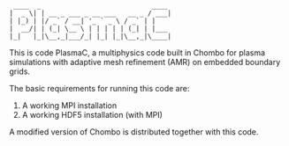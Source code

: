 <!-- language: lang-none -->
     ____  _                            ____ 
    |  _ \| | __ _ ___ _ __ ___   __ _ / ___|
    | |_) | |/ _` / __| '_ ` _ \ / _` | |    
    |  __/| | (_| \__ \ | | | | | (_| | |___ 
    |_|   |_|\__,_|___/_| |_| |_|\__,_|\____|


This is code PlasmaC, a multiphysics code built in Chombo for plasma
simulations with adaptive mesh refinement (AMR) on embedded boundary
grids.

The basic requirements for running this code are:

1. A working MPI installation
2. A working HDF5 installation (with MPI)

A modified version of Chombo is distributed together with this code.
